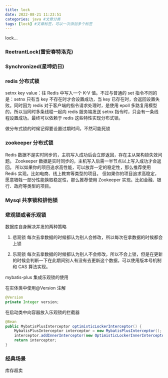 ```yaml
---
title: lock
date: 2022-08-21 11:23:51
categories: java #文章分类
tags: [lock] #文章标签，可以一次添加多个标签
---
```


lock...

<!-- more -->

### ReetrantLock(雷安春特洛克)

### Synchronized(星坤奶日)

### redis 分布式锁

setnx key value：往 Redis 中写入一个 K-V 值。不过与普通的 set 指令不同的是：setnx 只有当 key 不存在时才会设置成功，当 key 已存在时，会返回设置失败。同时因为 redis 对于客户端的指令请求处理时，是使用 epoll 多路复用模型的，所以当同时多条线程一起向 redis 服务端发送 setnx 指令时，只会有一条线程设置成功。最终可以依赖于 redis 这些特性实现分布式锁。

做分布式锁的时候记得要设置过期时间，不然可能死锁

### zookeeper 分布式锁

Redis 数据不是实时同步的，主机写入成功后会立即返回，存在主从架构锁失效问题。
Zookeeper 数据是实时同步的，主机写入后需一半节点以上写入成功才会返回。
所以如果你的项目追求高性能，可以放弃一定的稳定性，那么推荐使用 Redis 实现。比如电商、线上教育等类型的项目。
但如果你的项目追求高稳定，愿意牺牲一部分性能换取稳定性，那么推荐使用 Zookeeper 实现。比如金融、银行、政府等类型的项目。

### Mysql 共享锁和排他锁

### 悲观锁或者乐观锁

数据库自身解决并发的两种策略

1. 悲观锁 每次去拿数据的时候都认为别人会修改，所以每次在拿数据的时候都会上锁

2. 乐观锁 每次去拿数据的时候都认为别人不会修改，所以不会上锁，但是在更新的时候会判断一下在此期间别人有没有去更新这个数据，可以使用版本号机制和 CAS 算法实现。

mybatis-plus 集成乐观锁的使用

在实体类中使用@Version 注解

```java
@Version
private Integer version;

```

在启动类中向容器放入乐观锁的拦截器

```java
@Bean
public MybatisPlusInterceptor optimisticLockerInterceptor() {
    MybatisPlusInterceptor interceptor = new MybatisPlusInterceptor();
    interceptor.addInnerInterceptor(new OptimisticLockerInnerInterceptor());
    return interceptor;
}

```

### 经典场景

库存超卖
